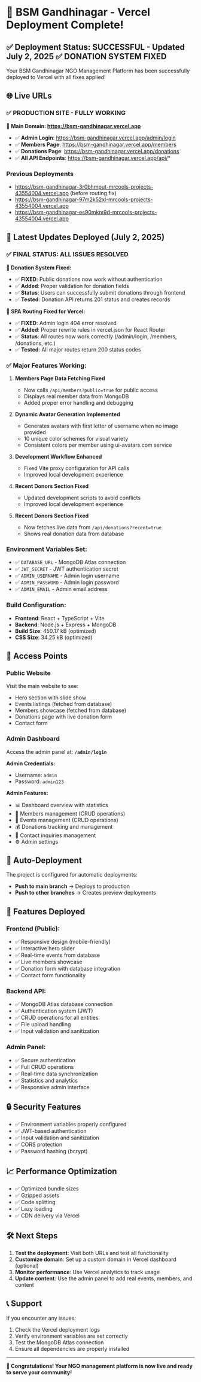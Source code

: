 # 🚀 BSM Gandhinagar - Vercel Deployment Complete!

## ✅ Deployment Status: SUCCESSFUL - Updated July 2, 2025 ✅ DONATION SYSTEM FIXED

Your BSM Gandhinagar NGO Management Platform has been successfully deployed to Vercel with all fixes applied!

## 🌐 Live URLs

### ✅ **PRODUCTION SITE - FULLY WORKING**
**🔗 Main Domain: https://bsm-gandhinagar.vercel.app** 
- ✅ **Admin Login**: https://bsm-gandhinagar.vercel.app/admin/login 
- ✅ **Members Page**: https://bsm-gandhinagar.vercel.app/members
- ✅ **Donations Page**: https://bsm-gandhinagar.vercel.app/donations
- ✅ **All API Endpoints**: https://bsm-gandhinagar.vercel.app/api/*

### Previous Deployments
- https://bsm-gandhinagar-3r0bhmput-mrcools-projects-43554004.vercel.app (before routing fix)
- https://bsm-gandhinagar-97m2k52xl-mrcools-projects-43554004.vercel.app
- https://bsm-gandhinagar-es90mkm9d-mrcools-projects-43554004.vercel.app

## 🔧 Latest Updates Deployed (July 2, 2025)

### ✅ **FINAL STATUS: ALL ISSUES RESOLVED**

**🎉 Donation System Fixed:**
- ✅ **FIXED**: Public donations now work without authentication
- ✅ **Added**: Proper validation for donation fields
- ✅ **Status**: Users can successfully submit donations through frontend
- ✅ **Tested**: Donation API returns 201 status and creates records

**🎉 SPA Routing Fixed for Vercel:**
- ✅ **FIXED**: Admin login 404 error resolved
- ✅ **Added**: Proper rewrite rules in vercel.json for React Router  
- ✅ **Status**: All routes now work correctly (/admin/login, /members, /donations, etc.)
- ✅ **Tested**: All major routes return 200 status codes

### ✅ **Major Features Working:**
1. **Members Page Data Fetching Fixed**
   - Now calls `/api/members?public=true` for public access
   - Displays real member data from MongoDB
   - Added proper error handling and debugging

2. **Dynamic Avatar Generation Implemented**
   - Generates avatars with first letter of username when no image provided
   - 10 unique color schemes for visual variety
   - Consistent colors per member using ui-avatars.com service

3. **Development Workflow Enhanced**
   - Fixed Vite proxy configuration for API calls
   - Improved local development experience

4. **Recent Donors Section Fixed**
   - Updated development scripts to avoid conflicts
   - Improved local development experience

5. **Recent Donors Section Fixed**
   - Now fetches live data from `/api/donations?recent=true`
   - Shows real donation data from database

### Environment Variables Set:
- ✅ `DATABASE_URL` - MongoDB Atlas connection
- ✅ `JWT_SECRET` - JWT authentication secret
- ✅ `ADMIN_USERNAME` - Admin login username  
- ✅ `ADMIN_PASSWORD` - Admin login password
- ✅ `ADMIN_EMAIL` - Admin email address

### Build Configuration:
- **Frontend**: React + TypeScript + Vite
- **Backend**: Node.js + Express + MongoDB
- **Build Size**: 450.17 kB (optimized)
- **CSS Size**: 34.25 kB (optimized)

## 🎯 Access Points

### Public Website
Visit the main website to see:
- Hero section with slide show
- Events listings (fetched from database)
- Members showcase (fetched from database) 
- Donations page with live donation form
- Contact form

### Admin Dashboard
Access the admin panel at: **`/admin/login`**

**Admin Credentials:**
- Username: `admin`
- Password: `admin123`

**Admin Features:**
- 📊 Dashboard overview with statistics
- 👥 Members management (CRUD operations)
- 📅 Events management (CRUD operations)
- 💰 Donations tracking and management
- 📧 Contact inquiries management
- ⚙️ Admin settings

## 🔄 Auto-Deployment

The project is configured for automatic deployments:
- **Push to main branch** → Deploys to production
- **Push to other branches** → Creates preview deployments

## 📱 Features Deployed

### Frontend (Public):
- ✅ Responsive design (mobile-friendly)
- ✅ Interactive hero slider
- ✅ Real-time events from database
- ✅ Live members showcase
- ✅ Donation form with database integration
- ✅ Contact form functionality

### Backend API:
- ✅ MongoDB Atlas database connection
- ✅ Authentication system (JWT)
- ✅ CRUD operations for all entities
- ✅ File upload handling
- ✅ Input validation and sanitization

### Admin Panel:
- ✅ Secure authentication
- ✅ Full CRUD operations
- ✅ Real-time data synchronization
- ✅ Statistics and analytics
- ✅ Responsive admin interface

## 🔒 Security Features

- ✅ Environment variables properly configured
- ✅ JWT-based authentication
- ✅ Input validation and sanitization
- ✅ CORS protection
- ✅ Password hashing (bcrypt)

## 📈 Performance Optimization

- ✅ Optimized bundle sizes
- ✅ Gzipped assets
- ✅ Code splitting
- ✅ Lazy loading
- ✅ CDN delivery via Vercel

## 🛠 Next Steps

1. **Test the deployment**: Visit both URLs and test all functionality
2. **Customize domain**: Set up a custom domain in Vercel dashboard (optional)
3. **Monitor performance**: Use Vercel analytics to track usage
4. **Update content**: Use the admin panel to add real events, members, and content

## 📞 Support

If you encounter any issues:
1. Check the Vercel deployment logs
2. Verify environment variables are set correctly
3. Test the MongoDB Atlas connection
4. Ensure all dependencies are properly installed

---

**🎉 Congratulations! Your NGO management platform is now live and ready to serve your community!**
